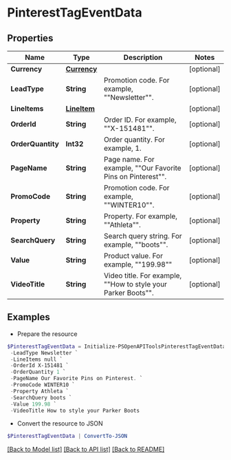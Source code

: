 # PinterestTagEventData
## Properties

Name | Type | Description | Notes
------------ | ------------- | ------------- | -------------
**Currency** | [**Currency**](Currency.md) |  | [optional] 
**LeadType** | **String** | Promotion code. For example, &quot;&quot;Newsletter&quot;&quot;. | [optional] 
**LineItems** | [**LineItem**](LineItem.md) |  | [optional] 
**OrderId** | **String** | Order ID. For example, &quot;&quot;X-151481&quot;&quot;. | [optional] 
**OrderQuantity** | **Int32** | Order quantity. For example, 1. | [optional] 
**PageName** | **String** | Page name. For example, &quot;&quot;Our Favorite Pins on Pinterest&quot;&quot;. | [optional] 
**PromoCode** | **String** | Promotion code. For example, &quot;&quot;WINTER10&quot;&quot;. | [optional] 
**Property** | **String** | Property. For example, &quot;&quot;Athleta&quot;&quot;. | [optional] 
**SearchQuery** | **String** | Search query string. For example, &quot;&quot;boots&quot;&quot;. | [optional] 
**Value** | **String** | Product value. For example, &quot;&quot;199.98&quot;&quot; | [optional] 
**VideoTitle** | **String** | Video title. For example, &quot;&quot;How to style your Parker Boots&quot;&quot;. | [optional] 

## Examples

- Prepare the resource
```powershell
$PinterestTagEventData = Initialize-PSOpenAPIToolsPinterestTagEventData  -Currency null `
 -LeadType Newsletter `
 -LineItems null `
 -OrderId X-151481 `
 -OrderQuantity 1 `
 -PageName Our Favorite Pins on Pinterest. `
 -PromoCode WINTER10 `
 -Property Athleta `
 -SearchQuery boots `
 -Value 199.98 `
 -VideoTitle How to style your Parker Boots
```

- Convert the resource to JSON
```powershell
$PinterestTagEventData | ConvertTo-JSON
```

[[Back to Model list]](../README.md#documentation-for-models) [[Back to API list]](../README.md#documentation-for-api-endpoints) [[Back to README]](../README.md)

